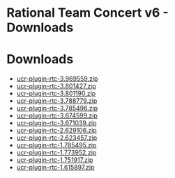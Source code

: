 
Rational Team Concert v6 - Downloads
====================================

# Downloads

- [ucr-plugin-rtc-3.969559.zip](https://raw.githubusercontent.com/UrbanCode/IBM-UCR-PLUGINS/main/files/RTC/ucr-plugin-rtc-3.969559.zip)
- [ucr-plugin-rtc-3.801427.zip](https://raw.githubusercontent.com/UrbanCode/IBM-UCR-PLUGINS/main/files/RTC/ucr-plugin-rtc-3.801427.zip)
- [ucr-plugin-rtc-3.801190.zip](https://raw.githubusercontent.com/UrbanCode/IBM-UCR-PLUGINS/main/files/RTC/ucr-plugin-rtc-3.801190.zip)
- [ucr-plugin-rtc-3.788779.zip](https://raw.githubusercontent.com/UrbanCode/IBM-UCR-PLUGINS/main/files/RTC/ucr-plugin-rtc-3.788779.zip)
- [ucr-plugin-rtc-3.785496.zip](https://raw.githubusercontent.com/UrbanCode/IBM-UCR-PLUGINS/main/files/RTC/ucr-plugin-rtc-3.785496.zip)
- [ucr-plugin-rtc-3.674599.zip](https://raw.githubusercontent.com/UrbanCode/IBM-UCR-PLUGINS/main/files/RTC/ucr-plugin-rtc-3.674599.zip)
- [ucr-plugin-rtc-3.671039.zip](https://raw.githubusercontent.com/UrbanCode/IBM-UCR-PLUGINS/main/files/RTC/ucr-plugin-rtc-3.671039.zip)
- [ucr-plugin-rtc-2.629106.zip](https://raw.githubusercontent.com/UrbanCode/IBM-UCR-PLUGINS/main/files/RTC/ucr-plugin-rtc-2.629106.zip)
- [ucr-plugin-rtc-2.623457.zip](https://raw.githubusercontent.com/UrbanCode/IBM-UCR-PLUGINS/main/files/RTC/ucr-plugin-rtc-2.623457.zip)
- [ucr-plugin-rtc-1.785495.zip](https://raw.githubusercontent.com/UrbanCode/IBM-UCR-PLUGINS/main/files/RTC/ucr-plugin-rtc-1.785495.zip)
- [ucr-plugin-rtc-1.773952.zip](https://raw.githubusercontent.com/UrbanCode/IBM-UCR-PLUGINS/main/files/RTC/ucr-plugin-rtc-1.773952.zip)
- [ucr-plugin-rtc-1.751917.zip](https://raw.githubusercontent.com/UrbanCode/IBM-UCR-PLUGINS/main/files/RTC/ucr-plugin-rtc-1.751917.zip)
- [ucr-plugin-rtc-1.615897.zip](https://raw.githubusercontent.com/UrbanCode/IBM-UCR-PLUGINS/main/files/RTC/ucr-plugin-rtc-1.615897.zip)
